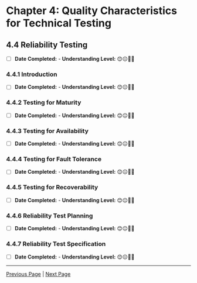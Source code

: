 # Chapter 4: Quality Characteristics for Technical Testing

## 4.4 Reliability Testing

- [ ] **Date Completed:** - **Understanding Level:** 😊😐🤢🤮

### 4.4.1 Introduction

- [ ] **Date Completed:** - **Understanding Level:** 😊😐🤢🤮

### 4.4.2 Testing for Maturity

- [ ] **Date Completed:** - **Understanding Level:** 😊😐🤢🤮

### 4.4.3 Testing for Availability

- [ ] **Date Completed:** - **Understanding Level:** 😊😐🤢🤮

### 4.4.4 Testing for Fault Tolerance

- [ ] **Date Completed:** - **Understanding Level:** 😊😐🤢🤮

### 4.4.5 Testing for Recoverability

- [ ] **Date Completed:** - **Understanding Level:** 😊😐🤢🤮

### 4.4.6 Reliability Test Planning

- [ ] **Date Completed:** - **Understanding Level:** 😊😐🤢🤮

### 4.4.7 Reliability Test Specification

- [ ] **Date Completed:** - **Understanding Level:** 😊😐🤢🤮

---

[Previous Page](4.3-security-testing.md) | [Next Page](4.5-performance-testing.md)
